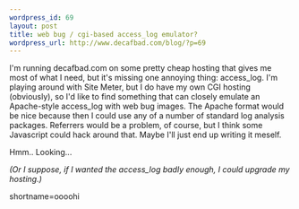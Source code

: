 ```yaml
--- 
wordpress_id: 69
layout: post
title: web bug / cgi-based access_log emulator?
wordpress_url: http://www.decafbad.com/blog/?p=69
---
```

<p>I'm running decafbad.com on some pretty cheap hosting that gives me most of what I need, but it's missing one annoying thing:  access_log.  I'm playing around with Site Meter, but I do have my own CGI hosting (obviously), so I'd like to find something that can closely emulate an Apache-style access_log with web bug images.  The Apache format would be nice because then I could use any of a number of standard log analysis packages.  Referrers would be a problem, of course, but I think some Javascript could hack around that.  Maybe I'll just end up writing it meself. </p>
<p>Hmm..  Looking...</p>
<p><i>(Or I suppose, if I wanted the access_log badly enough, I could upgrade my hosting.)</i></p>
<!--more-->
shortname=oooohi
